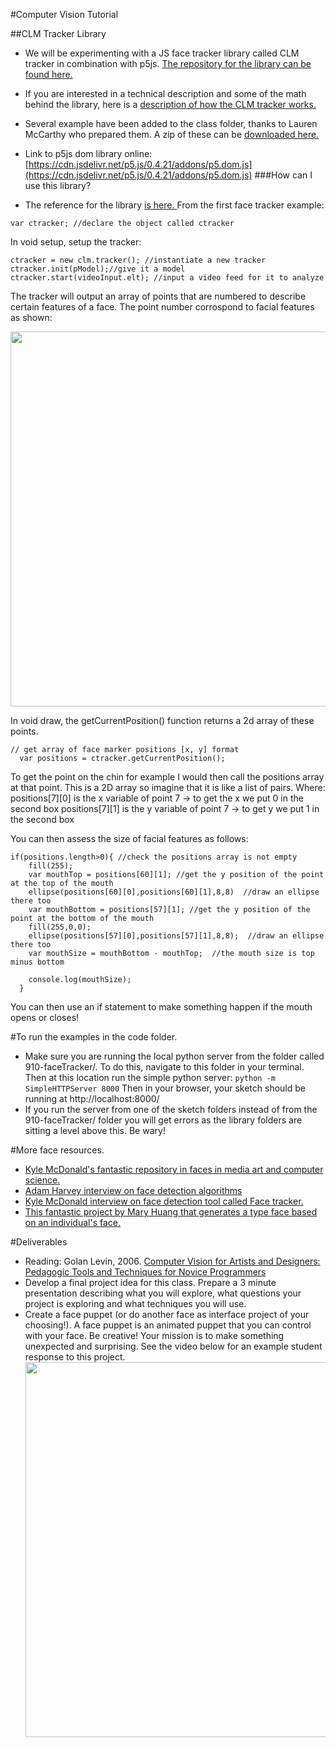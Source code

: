 #Computer Vision Tutorial

##CLM Tracker Library
* We will be experimenting with a JS face tracker library called CLM tracker in combination with p5js. [The repository for the library can be found here.](https://github.com/auduno/clmtrackr) 
* If you are interested in a technical description and some of the math behind the library, here is a [description of how the CLM tracker works.](http://auduno.com/post/61888277175/fitting-faces)
* Several example have been added to the class folder, thanks to Lauren McCarthy who prepared them. A zip of these can be [downloaded here.](https://github.com/tegacodes/Drawing-Seeing-Moving-with-Code/blob/gh-pages/code/910-faceTracker.zip)
 

* Link to p5js dom library online: [https://cdn.jsdelivr.net/p5.js/0.4.21/addons/p5.dom.js](https://cdn.jsdelivr.net/p5.js/0.4.21/addons/p5.dom.js)
###How can I use this library?
* The reference for the library [is here. ](http://auduno.github.io/clmtrackr/docs/reference.html)
From the first face tracker example:
```
var ctracker; //declare the object called ctracker
```
In void setup, setup the tracker:
```
ctracker = new clm.tracker(); //instantiate a new tracker
ctracker.init(pModel);//give it a model
ctracker.start(videoInput.elt); //input a video feed for it to analyze
```
The tracker will output an array of points that are numbered to describe certain features of a face. The point number corrospond to facial features as shown:

<img src="https://github.com/tegacodes/Drawing-Seeing-Moving-with-Code/blob/gh-pages/images/tracker.png" width="600">


In void draw, the getCurrentPosition() function returns a 2d array of these points. 
```
// get array of face marker positions [x, y] format
  var positions = ctracker.getCurrentPosition();
```
To get the point on the chin for example I would then call the positions array at that point. This is a 2D array so imagine that it is like a list of pairs. Where:  
positions[7][0] is the x variable of point 7 -> to get the x we put 0 in the second box
positions[7][1] is the y variable of point 7 -> to get y we put 1 in the second box

You can then assess the size of facial features as follows:
```
if(positions.length>0){ //check the positions array is not empty
    fill(255); 
    var mouthTop = positions[60][1]; //get the y position of the point at the top of the mouth  
    ellipse(positions[60][0],positions[60][1],8,8)  //draw an ellipse there too  
    var mouthBottom = positions[57][1]; //get the y position of the point at the bottom of the mouth  
    fill(255,0,0);
    ellipse(positions[57][0],positions[57][1],8,8);  //draw an ellipse there too  
    var mouthSize = mouthBottom - mouthTop;  //the mouth size is top minus bottom

    console.log(mouthSize);
  }
```
You can then use an if statement to make something happen if the mouth opens or closes!

#To run the examples in the code folder. 
* Make sure you are running the local python server from the folder called 910-faceTracker/. To do this, navigate to this folder in your terminal. Then at this location run the simple python server: 
```python -m SimpleHTTPServer 8000```
Then in your browser, your sketch should be running at http://localhost:8000/ 
* If you run the server from one of the sketch folders instead of from the 910-faceTracker/ folder you will get errors as the library folders are sitting a level above this. Be wary!

#More face resources.
* [Kyle McDonald's fantastic repository in faces in media art and computer science.](https://github.com/kylemcdonald/AppropriatingNewTechnologies/wiki/Week-2)
* [Adam Harvey interview on face detection algorithms](https://vimeo.com/39561082)
* [Kyle McDonald interview on face detection tool called Face tracker.](https://vimeo.com/39034692)
* [This fantastic project by Mary Huang that generates a type face based on an individual's face.](http://www.creativeapplications.net/processing/typeface-processing/)


#Deliverables
* Reading: Golan Levin, 2006. [Computer Vision for Artists and Designers: Pedagogic Tools and Techniques for Novice Programmers](http://www.flong.com/texts/essays/essay_cvad/)
* Develop a final project idea for this class. Prepare a 3 minute presentation describing what you will explore, what questions your project is exploring and what techniques you will use.
* Create a face puppet (or do another face as interface project of your choosing!). A face puppet is an animated puppet that you can control with your face. Be creative! Your mission is to make something unexpected and surprising. See the video below for an example student response to this project. 
<a href="https://vimeo.com/75980739"><img src="https://github.com/tegacodes/Drawing-Seeing-Moving-with-Code/blob/gh-pages/images/facev.png" width="600"></a>
